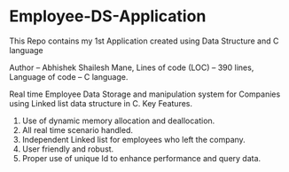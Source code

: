 # Employee-DS-Application
This Repo contains my 1st Application created using Data Structure and C language

Author                – Abhishek Shailesh Mane, 
Lines of code (LOC)   – 390 lines,
Language of code      – C language. 

Real time Employee Data Storage and manipulation system for Companies using Linked list data structure in C.
Key Features. 

1.	Use of dynamic memory allocation and deallocation.
2.	All real time scenario handled.
3.	Independent Linked list for employees who left the company.
4.	User friendly and robust.
5.	Proper use of unique Id to enhance performance and query data.

